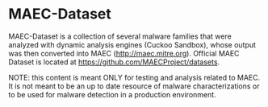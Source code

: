 # MAEC-Dataset

MAEC-Dataset is a collection of several malware families that were analyzed with dynamic analysis engines (Cuckoo Sandbox), 
whose output was then converted into MAEC (http://maec.mitre.org). Official MAEC Dataset is located at 
https://github.com/MAECProject/datasets.

NOTE: this content is meant ONLY for testing and analysis related to MAEC. It is not meant to be an up to date resource of malware 
characterizations or to be used for malware detection in a production environment.
